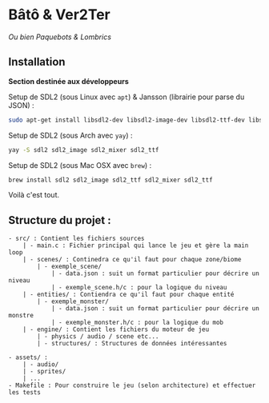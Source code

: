 # Bâtô & Ver2Ter
*Ou bien Paquebots & Lombrics*

## Installation

**Section destinée aux développeurs**

Setup de SDL2 (sous Linux avec `apt`) & Jansson (librairie pour parse du JSON) :

```sh
sudo apt-get install libsdl2-dev libsdl2-image-dev libsdl2-ttf-dev libsdl2-mixer-dev libjansson-dev
```

Setup de SDL2 (sous Arch avec `yay`) :

```sh
yay -S sdl2 sdl2_image sdl2_mixer sdl2_ttf
```

Setup de SDL2 (sous Mac OSX avec `brew`) :

```sh
brew install sdl2 sdl2_image sdl2_ttf sdl2_mixer sdl2_ttf
```

Voilà c'est tout. 

## Structure du projet :

```
- src/ : Contient les fichiers sources
	| - main.c : Fichier principal qui lance le jeu et gère la main loop
	| - scenes/ : Continedra ce qu'il faut pour chaque zone/biome
		| - exemple_scene/
			| - data.json : suit un format particulier pour décrire un niveau
			| - exemple_scene.h/c : pour la logique du niveau
	| - entities/ : Contiendra ce qu'il faut pour chaque entité
		| - exemple_monster/
			| - data.json : suit un format particulier pour décrire un monstre
			| - exemple_monster.h/c : pour la logique du mob
	| - engine/ : Contient les fichiers du moteur de jeu
		| - physics / audio / scene etc...
		| - structures/ : Structures de données intéressantes

- assets/ :
	| - audio/
	| - sprites/
	| ...
- Makefile : Pour construire le jeu (selon architecture) et effectuer les tests
```
